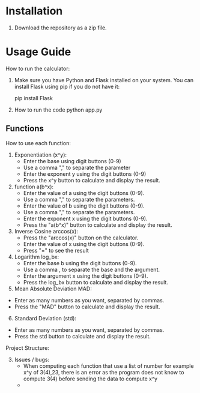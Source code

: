 
# Installation

1. Download the repository as a zip file.

# Usage Guide

How to run the calculator:
1. Make sure you have Python and Flask installed on your system. 
You can install Flask using pip if you do not have it:

   pip install Flask
2. How to run the code
   python app.py

## Functions


How to use each function:
1. Exponentiation (x^y):
   - Enter the base using digit buttons (0-9)
   - Use a comma "," to separate the parameter
   - Enter the exponent y using the digit buttons (0-9)
   - Press the x^y button to calculate and display the result. 
2. function a(b^x):
   - Enter the value of a using the digit buttons (0-9).
   - Use a comma "," to separate the parameters.
   - Enter the value of b using the digit buttons (0-9).
   - Use a comma "," to separate the parameters.
   - Enter the exponent x using the digit buttons (0-9).
   - Press the "a(b^x)" button to calculate and display the result.
3. Inverse Cosine arccos(x):
   - Press the "arccos(x)" button on the calculator.
   - Enter the value of x using the digit buttons (0-9).
   - Press "=" to see the result
4. Logarithm log_bx:
   - Enter the base b using the digit buttons (0-9).
   - Use a comma , to separate the base and the argument.
   - Enter the argument x using the digit buttons (0-9).
   - Press the log_bx button to calculate and display the result.
5.  Mean Absolute Deviation MAD:
   - Enter as many numbers as you want, separated by commas.
   - Press the "MAD" button to calculate and display the result.
6.  Standard Deviation (std):
   - Enter as many numbers as you want, separated by commas.
   - Press the std button to calculate and display the result.



Project Structure: 

3. Issues / bugs:
   - When computing each function that use a list of number 
for example x^y of 3(4),23, there is an error as the program does not know to compute 3(4) 
before sending the data to compute x^y
   - 
